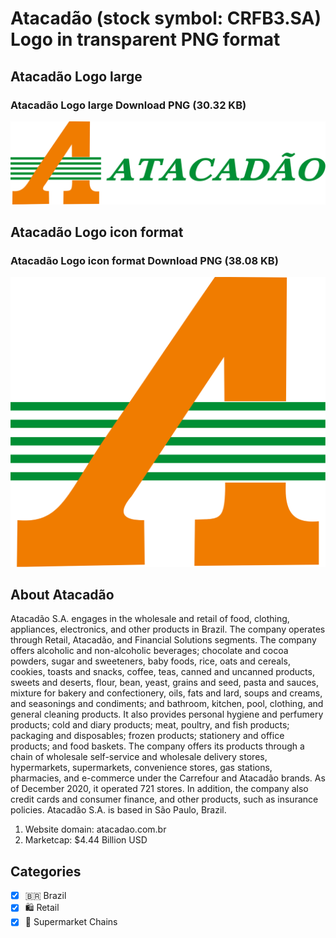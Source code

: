 # Atacadão (stock symbol: CRFB3.SA) Logo in transparent PNG format

## Atacadão Logo large

### Atacadão Logo large Download PNG (30.32 KB)

![Atacadão Logo large Download PNG (30.32 KB)](/img/orig/CRFB3.SA_BIG-2b72f1f2.png)

## Atacadão Logo icon format

### Atacadão Logo icon format Download PNG (38.08 KB)

![Atacadão Logo icon format Download PNG (38.08 KB)](/img/orig/CRFB3.SA-a1fe5fb4.png)

## About Atacadão

Atacadão S.A. engages in the wholesale and retail of food, clothing, appliances, electronics, and other products in Brazil. The company operates through Retail, Atacadão, and Financial Solutions segments. The company offers alcoholic and non-alcoholic beverages; chocolate and cocoa powders, sugar and sweeteners, baby foods, rice, oats and cereals, cookies, toasts and snacks, coffee, teas, canned and uncanned products, sweets and deserts, flour, bean, yeast, grains and seed, pasta and sauces, mixture for bakery and confectionery, oils, fats and lard, soups and creams, and seasonings and condiments; and bathroom, kitchen, pool, clothing, and general cleaning products. It also provides personal hygiene and perfumery products; cold and diary products; meat, poultry, and fish products; packaging and disposables; frozen products; stationery and office products; and food baskets. The company offers its products through a chain of wholesale self-service and wholesale delivery stores, hypermarkets, supermarkets, convenience stores, gas stations, pharmacies, and e-commerce under the Carrefour and Atacadão brands. As of December 2020, it operated 721 stores. In addition, the company also credit cards and consumer finance, and other products, such as insurance policies. Atacadão S.A. is based in São Paulo, Brazil.

1. Website domain: atacadao.com.br
2. Marketcap: $4.44 Billion USD


## Categories
- [x] 🇧🇷 Brazil
- [x] 🛍️ Retail
- [x] 🛒 Supermarket Chains
